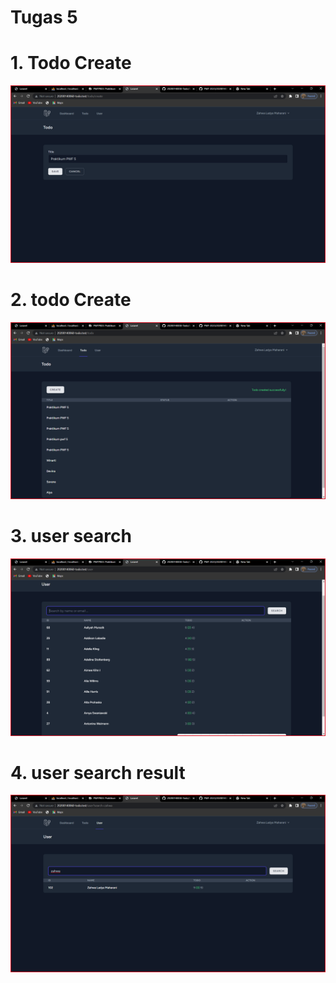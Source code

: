 # Tugas 5

# 1. Todo Create
![Alt text](screenshoot/tugas5/Screenshot%20(1).png)
# 2. todo Create
![Alt text](screenshoot/tugas5/Screenshot%20(2).png)
# 3. user search
![Alt text](screenshoot/tugas5/Screenshot%20(3).png)
# 4. user search result
![Alt text](screenshoot/tugas5/Screenshot%20(4).png)